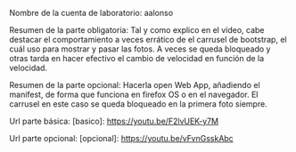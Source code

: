 
Nombre de la cuenta de laboratorio: aalonso

Resumen de la parte obligatoria: Tal y como explico en el vídeo, cabe destacar el comportamiento a veces errático de el carrusel de bootstrap, el cuál uso para mostrar y pasar las fotos. A veces se queda bloqueado y otras tarda en hacer efectivo el cambio de velocidad en función de la velocidad.

Resumen de la parte opcional:  Hacerla open Web App, añadiendo el manifest, de forma que funciona en firefox OS o en el navegador. El carrusel en este caso se queda bloqueado en la primera foto siempre.
    
Url parte básica: [basico]: https://youtu.be/F2lvUEK-y7M  

Url parte opcional: [opcional]: https://youtu.be/vFvnGsskAbc  

